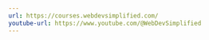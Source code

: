 ```yaml
---
url: https://courses.webdevsimplified.com/
youtube-url: https://www.youtube.com/@WebDevSimplified
---
```

